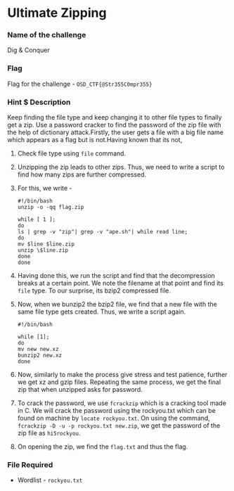 # Ultimate Zipping

### Name of the challenge

Dig & Conquer

### Flag

Flag for the challenge - `OSD_CTF{@Str355C0mpr355}`

### Hint \$ Description

Keep finding the file type and keep changing it to other file types to finally get a zip. Use a password cracker to find the password of the zip file with the help of dictionary attack.Firstly, the user gets a file with a big file name which appears as a flag but is not.Having known that its not,

1.  Check file type using `file` command.
2.  Unzipping the zip leads to other zips. Thus, we need to write a script to find how many zips are further compressed.
3.  For this, we write -

    ```
    #!/bin/bash
    unzip -o -qq flag.zip

    while [ 1 ];
    do
    ls | grep -v "zip"| grep -v "ape.sh"| while read line;
    do
    mv $line $line.zip
    unzip \$line.zip
    done
    done
    ```

4.  Having done this, we run the script and find that the decompression breaks at a certain point. We note the filename at that point and find its `file` type. To our surprise, its bzip2 compressed file.

5.  Now, when we bunzip2 the bzip2 file, we find that a new file with the same file type gets created. Thus, we write a script again.

    ```
    #!/bin/bash

    while [1];
    do
    mv new new.xz
    bunzip2 new.xz
    done
    ```

6.  Now, similarly to make the process give stress and test patience, further we get xz and gzip files. Repeating the same process, we get the final zip that when unzipped asks for password.

7.  To crack the password, we use `fcrackzip` which is a cracking tool made in C. We will crack the password using the rockyou.txt which can be found on machine by `locate rockyou.txt`. On using the command, `fcrackzip -D -u -p rockyou.txt new.zip`, we get the password of the zip file as `hi5rockyou`.

8.  On opening the zip, we find the `flag.txt` and thus the flag.

### File Required

- Wordlist - `rockyou.txt`
